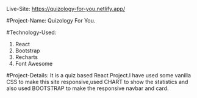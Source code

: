 Live-Site: https://quizology-for-you.netlify.app/

#Project-Name:
Quizology For You.

#Technology-Used:
1. React
2. Bootstrap
3. Recharts
4. Font Awesome

#Project-Details:
It is a quiz based React Project.I have used some vanilla CSS to make this site responsive,used CHART to show the statistics and also used BOOTSTRAP to make the responsive navbar and card.
